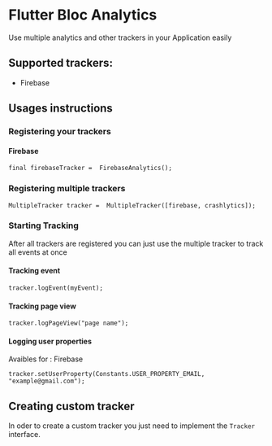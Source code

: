 # Flutter Bloc Analytics

Use multiple analytics and other trackers in your Application easily 

## Supported trackers:

* Firebase

## Usages instructions

### Registering your trackers

#### Firebase

```
final firebaseTracker =  FirebaseAnalytics();
```

### Registering multiple trackers

```
MultipleTracker tracker =  MultipleTracker([firebase, crashlytics]);
```

### Starting Tracking 

After all trackers are registered you can just use the multiple tracker to track all events at once

#### Tracking event

```
tracker.logEvent(myEvent);
```

#### Tracking page view

```
tracker.logPageView("page name");
```

#### Logging user properties

Avaibles for : Firebase

```
tracker.setUserProperty(Constants.USER_PROPERTY_EMAIL, "example@gmail.com");
```

## Creating custom tracker

In oder to create a custom tracker you just need to implement the `Tracker` interface.

